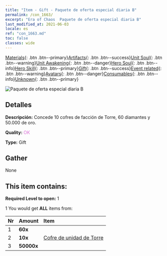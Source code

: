 ```yaml
---
title: "Item - Gift - Paquete de oferta especial diaria B"
permalink: /con_1663/
excerpt: "Era of Chaos  Paquete de oferta especial diaria B"
last_modified_at: 2021-06-03
locale: es
ref: "con_1663.md"
toc: false
classes: wide
---
```

 [Materials](/ItemsES/){: .btn .btn--primary}[Artifacts](/ItemsES/Artifacts/){: .btn .btn--success}[Unit Soul](/ItemsES/UnitSoul/){: .btn .btn--warning}[Unit Awakening](/ItemsES/UnitAwakening/){: .btn .btn--danger}[Hero Soul](/ItemsES/HeroSoul/){: .btn .btn--info}[Hero Skill](/ItemsES/HeroSkill/){: .btn .btn--primary}[Gift](/ItemsES/Gift/){: .btn .btn--success}[Event related](/ItemsES/Events/){: .btn .btn--warning}[Avatars](/ItemsES/Avatars/){: .btn .btn--danger}[Consumables](/ItemsES/Consumables/){: .btn .btn--info}[Unknown](/ItemsES/Unknown/){: .btn .btn--primary}

 ![Paquete de oferta especial diaria B](/images/t/i_907220.png)

## Detalles
 **Descripción:** Concede 10 cofres de facción de Torre, 60 diamantes y 50.000 de oro.

 **Quality:** <span style="color: #DA70D6">OK</span>

 **Type:** Gift

## Gather

  None

## This item contains:

 **Required Level to open:** 1

 1 You would get **ALL** items  from:

  | Nr | Amount |     Item    |
  |:---|:-------|:------------|
  | 1 |  **60x** | <i class="fas fa-gem"/> |  | 
  | 2 |  **10x** | [Cofre de unidad de Torre](/ItemsES/con_1274/) |  | 
  | 3 |  **50000x** | <i class="fas fa-coins"/> |  | 
